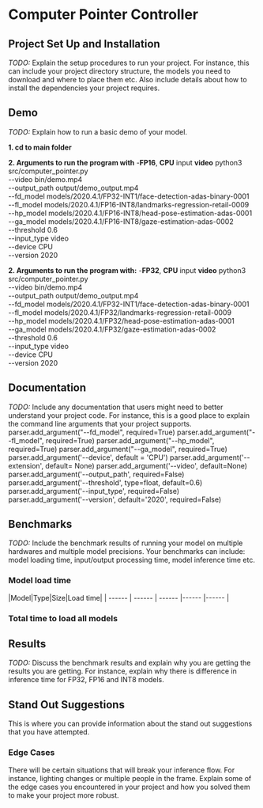 # Computer Pointer Controller


## Project Set Up and Installation
*TODO:* Explain the setup procedures to run your project. For instance, this can include your project directory structure, the models you need to download and where to place them etc. Also include details about how to install the dependencies your project requires.

## Demo
*TODO:* Explain how to run a basic demo of your model.

**1. cd to main folder**

**2. Arguments to run the program with**
-**FP16**, **CPU** input **video**
python3 src/computer_pointer.py \
--video bin/demo.mp4 \
--output_path output/demo_output.mp4 \
--fd_model models/2020.4.1/FP32-INT1/face-detection-adas-binary-0001 \
--fl_model models/2020.4.1/FP16-INT8/landmarks-regression-retail-0009 \
--hp_model models/2020.4.1/FP16-INT8/head-pose-estimation-adas-0001 \
--ga_model models/2020.4.1/FP16-INT8/gaze-estimation-adas-0002 \
--threshold 0.6 \
--input_type video \
--device CPU \
--version 2020

**2. Arguments to run the program with:**
-**FP32**, **CPU** input **video**
python3 src/computer_pointer.py \
--video bin/demo.mp4 \
--output_path output/demo_output.mp4 \
--fd_model models/2020.4.1/FP32-INT1/face-detection-adas-binary-0001 \
--fl_model models/2020.4.1/FP32/landmarks-regression-retail-0009 \
--hp_model models/2020.4.1/FP32/head-pose-estimation-adas-0001 \
--ga_model models/2020.4.1/FP32/gaze-estimation-adas-0002 \
--threshold 0.6 \
--input_type video \
--device CPU \
--version 2020

## Documentation
*TODO:* Include any documentation that users might need to better understand your project code. For instance, this is a good place to explain the command line arguments that your project supports.
parser.add_argument("--fd_model", required=True)
    parser.add_argument("--fl_model", required=True)
    parser.add_argument("--hp_model", required=True)
    parser.add_argument("--ga_model", required=True)
    parser.add_argument('--device', default = 'CPU')
    parser.add_argument('--extension', default= None)
    parser.add_argument('--video', default=None)
    parser.add_argument('--output_path', required=False)
    parser.add_argument('--threshold', type=float, default=0.6)
    parser.add_argument('--input_type', required=False)
    parser.add_argument('--version', default='2020', required=False)

## Benchmarks
*TODO:* Include the benchmark results of running your model on multiple hardwares and multiple model precisions. Your benchmarks can include: model loading time, input/output processing time, model inference time etc.

### Model load time
|Model|Type|Size|Load time|
| ------ | ------ | ------ |------ |------ |

### Total time to load all models


## Results
*TODO:* Discuss the benchmark results and explain why you are getting the results you are getting. For instance, explain why there is difference in inference time for FP32, FP16 and INT8 models.

## Stand Out Suggestions
This is where you can provide information about the stand out suggestions that you have attempted.

### Edge Cases
There will be certain situations that will break your inference flow. For instance, lighting changes or multiple people in the frame. Explain some of the edge cases you encountered in your project and how you solved them to make your project more robust.
